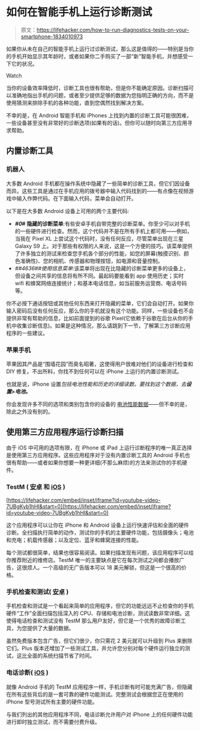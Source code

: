 # 如何在智能手机上运行诊断测试

> 原文：<https://lifehacker.com/how-to-run-diagnostics-tests-on-your-smartphone-1834010973>

如果你从未在自己的智能手机上运行过诊断测试，那么这是值得的——特别是当你的手机开始显示其年龄时，或者如果你二手购买了一部“新”智能手机，并想感受一下它的状况。

Watch

当你的设备效率降低时，诊断工具也很有帮助，但是你不能确定原因。诊断扫描可以准确地指出手机的问题，或者至少提供足够的数据为您指明正确的方向，而不是使用猜测来排除手机的各种功能，直到您偶然找到解决方案。

不幸的是，在 Android 智能手机和 iPhones 上找到内置的诊断工具可能很困难，一些设备甚至没有非常好的诊断选项(如果有的话)。但你可以随时向第三方应用寻求帮助。

## 内置诊断工具

### 机器人

大多数 Android 手机都在操作系统中隐藏了一些简单的诊断工具，但它们因设备而异。这些工具是通过在手机应用的拨号器中输入代码找到的——有点像在视频游戏中输入作弊代码。在下面输入代码，菜单会自动打开。

以下是在大多数 Android 设备上可用的两个主要代码:

*   ***#0*#** **隐藏的诊断菜单**:有些安卓手机自带完整的诊断菜单。你至少可以对手机的一些硬件进行检查。然而，这个代码并不是在所有手机上都可用——例如，当我在 Pixel XL 上尝试这个代码时，没有任何反应，尽管菜单出现在三星 Galaxy S9 上。对于那些有权限的人来说，这是一个方便的技巧。该菜单提供了许多独立的测试来检查您手机各个部分的性能，如您的屏幕(触摸识别、颜色准确性)、您的相机、传感器和物理按钮，如电源和音量控制。
*   ***#*#4636#*#*使用信息菜单**:该菜单将出现在比隐藏的诊断菜单更多的设备上，但设备之间共享的信息将有所不同。最起码要能看到 app 使用历史；实时 wifi 和蜂窝网络连接统计；和基本电话信息，如当前服务运营商、电话号码等。

你不必按下通话按钮或其他任何东西来打开隐藏的菜单，它们会自动打开。如果你输入密码后没有任何反应，那么你的手机就没有这个功能。同样，一些设备也不会提供非常有帮助的信息，比如前面提到的谷歌 Pixel(它依赖于谷歌在后台从你的手机中收集诊断信息)。如果是这种情况，那么请跳到下一节，了解第三方诊断应用程序的一些建议。

### 苹果手机

苹果因其产品是“围墙花园”而臭名昭著，这使得用户很难对他们的设备进行检查和 DIY 修复。不出所料，你找不到任何可以在 iPhone 上运行的内置诊断测试。

也就是说，iPhone 设置*包括电池性能和历史的详细读数。要找到这个数据，去**设置>电池。***

你会发现许多不同的选项和类别包含你的设备的 [电池性能数据](https://lifehacker.com/how-and-why-to-replace-your-iphone-battery-1821736142)——但不幸的是，除此之外没有别的。

## 使用第三方应用程序运行诊断扫描

由于 iOS 中可用的选项有限，在 iPhone 或 iPad 上运行诊断程序的唯一真正选择是使用第三方应用程序。这些应用程序对于没有内置诊断工具的 Android 手机也很有帮助——或者如果你想要一种更详细(不那么麻烦)的方法来测试你的手机硬件。

### TestM ( [安卓](https://play.google.com/store/apps/details?id=com.testm.full&hl=en) 和 [iOS](https://itunes.apple.com/us/app/testm-check-phone-report/id1242371446?mt=8) )

 [https://lifehacker.com/embed/inset/iframe?id=youtube-video-7UBgKyb1hHI&start=0](https://lifehacker.com/embed/inset/iframe?id=youtube-video-7UBgKyb1hHI&start=0) 

这个应用程序可以让你在 iPhone 和 Android 设备上运行快速评估和全面的硬件诊断。全扫描执行简单的动作，测试你的手机的主要硬件功能，包括摄像头；电池和充电；机载传感器；以及定位、蓝牙和蜂窝连接的性能。

每个测试都很简单，结果也很容易阅读。如果扫描发现有问题，该应用程序可以给你推荐附近的维修店。TestM 唯一的主要缺点是它在每次测试之间都会播放广告，这很烦人。一个高级的无广告版本可以 18 美元解锁，但这是一个很高的价格。

### 手机检查和测试( [安卓](https://play.google.com/store/apps/details?id=com.inpocketsoftware.andTest&hl=en) )

手机检查和测试是一个看起来简单的应用程序，但它的功能远远不止检查你的手机硬件“工作”全面扫描包括深入的 CPU、存储和电池诊断，测试读数非常详细。这使得电话检查和测试没有 TestM 那么用户友好，但它是一个优秀的故障诊断工具，为您提供了大量的数据。

虽然免费版本包含广告，但它们很少，你只需花 2 美元就可以升级到 Plus 来删除它们。Plus 版本还增加了一些测试工具，并允许您分别对每个硬件运行独立的测试，这比全面的系统扫描节省了时间。

### 电话诊断( [iOS](https://itunes.apple.com/us/app/phone-diagnostics/id1171677218?mt=8) )

就像 Android 手机的 TestM 应用程序一样，手机诊断有时可能充满广告，但隐藏在所有这些背后的是一套可靠的硬件功能测试。完整测试会根据您正在使用的 iPhone 型号测试所有主要的硬件功能。

与我们列出的其他应用程序不同，电话诊断允许用户对 iPhone 上的任何硬件功能进行即时独立测试，而不需要付费升级。